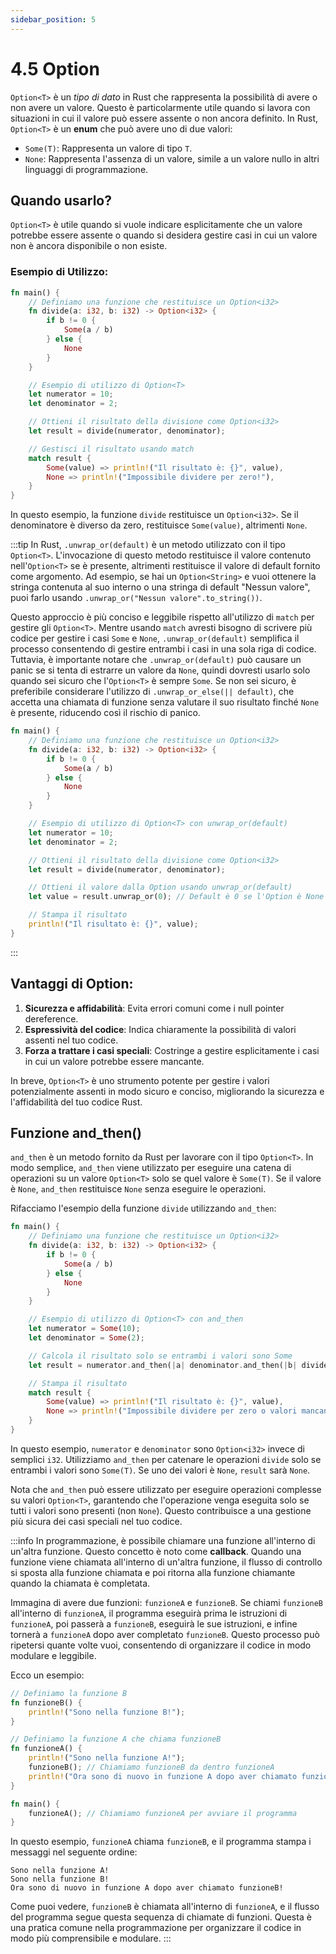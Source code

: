 ```yaml
---
sidebar_position: 5
---
```

# 4.5 Option
`Option<T>` è un *tipo di dato* in Rust che rappresenta la possibilità di avere o non avere un valore. Questo è particolarmente utile quando si lavora con situazioni in cui il valore può essere assente o non ancora definito. In Rust, `Option<T>` è un **enum** che può avere uno di due valori:

- `Some(T)`: Rappresenta un valore di tipo `T`.
- `None`: Rappresenta l'assenza di un valore, simile a un valore nullo in altri linguaggi di programmazione.

## Quando usarlo?
`Option<T>` è utile quando si vuole indicare esplicitamente che un valore potrebbe essere assente o quando si desidera gestire casi in cui un valore non è ancora disponibile o non esiste.

### Esempio di Utilizzo:
```rust
fn main() {
    // Definiamo una funzione che restituisce un Option<i32>
    fn divide(a: i32, b: i32) -> Option<i32> {
        if b != 0 {
            Some(a / b)
        } else {
            None
        }
    }

    // Esempio di utilizzo di Option<T>
    let numerator = 10;
    let denominator = 2;

    // Ottieni il risultato della divisione come Option<i32>
    let result = divide(numerator, denominator);

    // Gestisci il risultato usando match
    match result {
        Some(value) => println!("Il risultato è: {}", value),
        None => println!("Impossibile dividere per zero!"),
    }
}
```

In questo esempio, la funzione `divide` restituisce un `Option<i32>`. Se il denominatore è diverso da zero, restituisce `Some(value)`, altrimenti `None`.

:::tip
In Rust, `.unwrap_or(default)` è un metodo utilizzato con il tipo `Option<T>`. L'invocazione di questo metodo restituisce il valore contenuto nell'`Option<T>` se è presente, altrimenti restituisce il valore di default fornito come argomento. Ad esempio, se hai un `Option<String>` e vuoi ottenere la stringa contenuta al suo interno o una stringa di default "Nessun valore", puoi farlo usando `.unwrap_or("Nessun valore".to_string())`.

Questo approccio è più conciso e leggibile rispetto all'utilizzo di `match` per gestire gli `Option<T>`. Mentre usando `match` avresti bisogno di scrivere più codice per gestire i casi `Some` e `None`, `.unwrap_or(default)` semplifica il processo consentendo di gestire entrambi i casi in una sola riga di codice. Tuttavia, è importante notare che `.unwrap_or(default)` può causare un panic se si tenta di estrarre un valore da `None`, quindi dovresti usarlo solo quando sei sicuro che l'`Option<T>` è sempre `Some`. Se non sei sicuro, è preferibile considerare l'utilizzo di `.unwrap_or_else(|| default)`, che accetta una chiamata di funzione senza valutare il suo risultato finché `None` è presente, riducendo così il rischio di panico.

```rust
fn main() {
    // Definiamo una funzione che restituisce un Option<i32>
    fn divide(a: i32, b: i32) -> Option<i32> {
        if b != 0 {
            Some(a / b)
        } else {
            None
        }
    }

    // Esempio di utilizzo di Option<T> con unwrap_or(default)
    let numerator = 10;
    let denominator = 2;

    // Ottieni il risultato della divisione come Option<i32>
    let result = divide(numerator, denominator);

    // Ottieni il valore dalla Option usando unwrap_or(default)
    let value = result.unwrap_or(0); // Default è 0 se l'Option è None

    // Stampa il risultato
    println!("Il risultato è: {}", value);
}
```

:::

## Vantaggi di Option:
1. **Sicurezza e affidabilità**: Evita errori comuni come i null pointer dereference.
2. **Espressività del codice**: Indica chiaramente la possibilità di valori assenti nel tuo codice.
3. **Forza a trattare i casi speciali**: Costringe a gestire esplicitamente i casi in cui un valore potrebbe essere mancante.

In breve, `Option<T>` è uno strumento potente per gestire i valori potenzialmente assenti in modo sicuro e conciso, migliorando la sicurezza e l'affidabilità del tuo codice Rust.

## Funzione and_then()
`and_then` è un metodo fornito da Rust per lavorare con il tipo `Option<T>`. In modo semplice, `and_then` viene utilizzato per eseguire una catena di operazioni su un valore `Option<T>` solo se quel valore è `Some(T)`. Se il valore è `None`, `and_then` restituisce `None` senza eseguire le operazioni.

Rifacciamo l'esempio della funzione `divide` utilizzando `and_then`:

```rust
fn main() {
    // Definiamo una funzione che restituisce un Option<i32>
    fn divide(a: i32, b: i32) -> Option<i32> {
        if b != 0 {
            Some(a / b)
        } else {
            None
        }
    }

    // Esempio di utilizzo di Option<T> con and_then
    let numerator = Some(10);
    let denominator = Some(2);

    // Calcola il risultato solo se entrambi i valori sono Some
    let result = numerator.and_then(|a| denominator.and_then(|b| divide(a, b)));

    // Stampa il risultato
    match result {
        Some(value) => println!("Il risultato è: {}", value),
        None => println!("Impossibile dividere per zero o valori mancanti!"),
    }
}
```

In questo esempio, `numerator` e `denominator` sono `Option<i32>` invece di semplici `i32`. Utilizziamo `and_then` per catenare le operazioni `divide` solo se entrambi i valori sono `Some(T)`. Se uno dei valori è `None`, `result` sarà `None`.

Nota che `and_then` può essere utilizzato per eseguire operazioni complesse su valori `Option<T>`, garantendo che l'operazione venga eseguita solo se tutti i valori sono presenti (non `None`). Questo contribuisce a una gestione più sicura dei casi speciali nel tuo codice.

:::info
In programmazione, è possibile chiamare una funzione all'interno di un'altra funzione. Questo concetto è noto come **callback**. Quando una funzione viene chiamata all'interno di un'altra funzione, il flusso di controllo si sposta alla funzione chiamata e poi ritorna alla funzione chiamante quando la chiamata è completata.

Immagina di avere due funzioni: `funzioneA` e `funzioneB`. Se chiami `funzioneB` all'interno di `funzioneA`, il programma eseguirà prima le istruzioni di `funzioneA`, poi passerà a `funzioneB`, eseguirà le sue istruzioni, e infine tornerà a `funzioneA` dopo aver completato `funzioneB`. Questo processo può ripetersi quante volte vuoi, consentendo di organizzare il codice in modo modulare e leggibile.

Ecco un esempio:

```rust
// Definiamo la funzione B
fn funzioneB() {
    println!("Sono nella funzione B!");
}

// Definiamo la funzione A che chiama funzioneB
fn funzioneA() {
    println!("Sono nella funzione A!");
    funzioneB(); // Chiamiamo funzioneB da dentro funzioneA
    println!("Ora sono di nuovo in funzione A dopo aver chiamato funzioneB!");
}

fn main() {
    funzioneA(); // Chiamiamo funzioneA per avviare il programma
}
```

In questo esempio, `funzioneA` chiama `funzioneB`, e il programma stampa i messaggi nel seguente ordine:

```
Sono nella funzione A!
Sono nella funzione B!
Ora sono di nuovo in funzione A dopo aver chiamato funzioneB!
```

Come puoi vedere, `funzioneB` è chiamata all'interno di `funzioneA`, e il flusso del programma segue questa sequenza di chiamate di funzioni. Questa è una pratica comune nella programmazione per organizzare il codice in modo più comprensibile e modulare.
:::